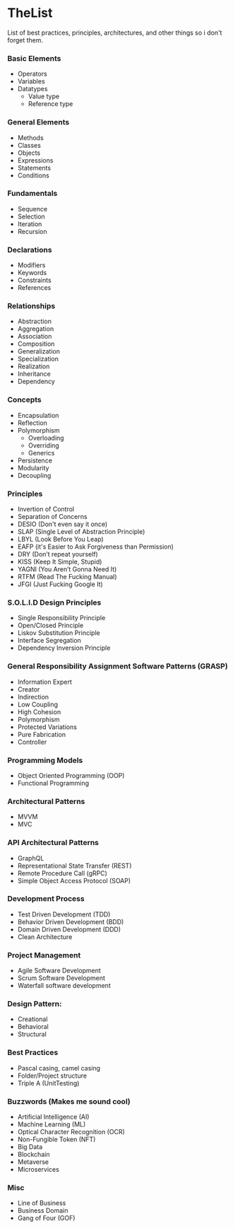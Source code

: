# TheList
List of best practices, principles, architectures, and other things so i don't forget them.

### Basic Elements
 - Operators
 - Variables
 - Datatypes
    - Value type
    - Reference type

### General Elements
 - Methods
 - Classes
 - Objects
 - Expressions
 - Statements
 - Conditions

### Fundamentals
 - Sequence
 - Selection
 - Iteration
 - Recursion

### Declarations
 - Modifiers
 - Keywords
 - Constraints
 - References

### Relationships
 - Abstraction
 - Aggregation
 - Association
 - Composition
 - Generalization
 - Specialization
 - Realization
 - Inheritance
 - Dependency

### Concepts
 - Encapsulation
 - Reflection
 - Polymorphism
    - Overloading
    - Overriding
    - Generics
 - Persistence
 - Modularity
 - Decoupling

### Principles
 - Invertion of Control
 - Separation of Concerns
 - DESIO (Don't even say it once)
 - SLAP (Single Level of Abstraction Principle)
 - LBYL (Look Before You Leap)
 - EAFP (it's Easier to Ask Forgiveness than Permission)
 - DRY (Don’t repeat yourself)
 - KISS (Keep It Simple, Stupid)
 - YAGNI (You Aren’t Gonna Need It)
 - RTFM (Read The Fucking Manual)
 - JFGI (Just Fucking Google It)

### S.O.L.I.D Design Principles
 - Single Responsibility Principle
 - Open/Closed Principle
 - Liskov Substitution Principle
 - Interface Segregation
 - Dependency Inversion Principle

### General Responsibility Assignment Software Patterns (GRASP)
 - Information Expert
 - Creator
 - Indirection
 - Low Coupling
 - High Cohesion
 - Polymorphism
 - Protected Variations
 - Pure Fabrication
 - Controller

### Programming Models
 - Object Oriented Programming (OOP)
 - Functional Programming
 
### Architectural Patterns
 - MVVM
 - MVC

### API Architectural Patterns
 - GraphQL
 - Representational State Transfer (REST)
 - Remote Procedure Call (gRPC)
 - Simple Object Access Protocol (SOAP)

### Development Process
 - Test Driven Development (TDD)
 - Behavior Driven Development (BDD)
 - Domain Driven Development (DDD)
 - Clean Architecture

### Project Management
 - Agile Software Development
 - Scrum Software Development
 - Waterfall software development

### Design Pattern:
 - Creational
 - Behavioral
 - Structural 

### Best Practices
 - Pascal casing, camel casing
 - Folder/Project structure
 - Triple A (UnitTesting)

### Buzzwords (Makes me sound cool)
 - Artificial Intelligence (AI)
 - Machine Learning (ML)
 - Optical Character Recognition (OCR)
 - Non-Fungible Token (NFT)
 - Big Data
 - Blockchain
 - Metaverse
 - Microservices

### Misc
 - Line of Business
 - Business Domain
 - Gang of Four (GOF)
